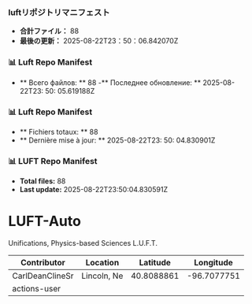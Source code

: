 <!-- LUFT_MANIFEST_JA START -->
### luftリポジトリマニフェスト

-  **合計ファイル：** 88
-  **最後の更新：** 2025-08-22T23：50：06.842070Z
<!-- LUFT_MANIFEST_JA END -->

<!-- LUFT_MANIFEST_RU START -->
### 📊 Luft Repo Manifest

- ** Всего файлов: ** 88
-** Последнее обновление: ** 2025-08-22T23: 50: 05.619188Z
<!-- LUFT_MANIFEST_RU END -->

<!-- LUFT_MANIFEST_FR START -->
### 📊 Luft Repo Manifest

- ** Fichiers totaux: ** 88
- ** Dernière mise à jour: ** 2025-08-22T23: 50: 04.830901Z
<!-- LUFT_MANIFEST_FR END -->

<!-- LUFT_MANIFEST_EN START -->
### 📊 LUFT Repo Manifest

- **Total files:** 88
- **Last update:** 2025-08-22T23:50:04.830591Z

<!-- LUFT_MANIFEST_EN END -->

# LUFT-Auto
Unifications, Physics-based Sciences L.U.F.T.

<!-- LUFT_CONTRIBUTOR_MAP START -->
| Contributor | Location | Latitude | Longitude |
|-------------|----------|----------|-----------|
| CarlDeanClineSr | Lincoln, Ne | 40.8088861 | -96.7077751 |
| actions-user |  |  |  |

<!-- LUFT_CONTRIBUTOR_MAP END -->
